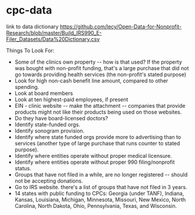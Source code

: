 # cpc-data
link to data dictionary
https://github.com/lecy/Open-Data-for-Nonprofit-Research/blob/master/Build_IRS990_E-Filer_Datasets/Data%20Dictionary.csv

Things To Look For:
* Some of the clinics own property -- how is that used?  If the property was bought with non-profit funding, that's a large purchase that did not go towards providing health services (the non-profit's stated purpose)
* Look for high non-cash benefit line amount, compared to other spending.  
* Look at board members
* Look at ten highest-paid employees, if present
* EIN - clinic website -- make the attachment -- companies that provide products might not like their products being used on those websites.
* Do they have board-licensed doctors?
* Identify state-funded orgs.
* Identify sonogram provision.
* Identify where state funded orgs provide more to advertising than to services (another type of large purchase that runs counter to stated purpose).
* Identify where entities operate without proper medical licensure.
* Identify where entities operate without proper 990 filing/nonprofit status.
* Groups that have not filed in a while, are no longer registered -- should not be accepting donations.
* Go to IRS website.  there's a list of groups that have not filed in 3 years.
* 14 states with public funding to CPCs: Georgia (under TANF), Indiana, Kansas, Louisiana, Michigan, Minnesota, Missouri, New Mexico, North Carolina, North Dakota, Ohio, Pennsylvania, Texas, and Wisconsin.


